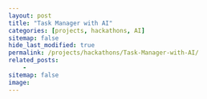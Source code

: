 ```yaml
---
layout: post
title: "Task Manager with AI"
categories: [projects, hackathons, AI]
sitemap: false
hide_last_modified: true
permalink: /projects/hackathons/Task-Manager-with-AI/
related_posts:
    -
sitemap: false
image: 
---
```

